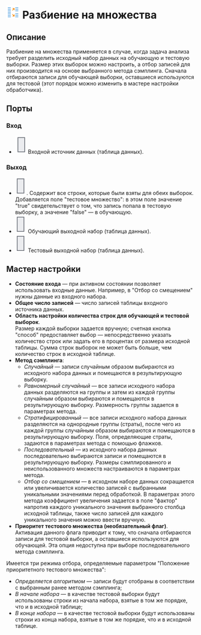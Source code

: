 # ![ ](../../images/icons/components/partition_default.svg) Разбиение на множества

## Описание

Разбиение на множества применяется в случае, когда задача анализа требует разделить исходный набор данных на обучающую и тестовую выборки. Размер этих выборок можно настроить, а отбор записей для них производится на основе выбранного метода сэмплинга. Сначала отбираются записи для обучающей выборки, оставшиеся используются для тестовой (этот порядок можно изменить в мастере настройки обработчика).

## Порты

### Вход

* ![ ](../../images/icons/app/node/ports/inputs/table_inactive.svg) Входной источник данных (таблица данных).

### Выход

* ![ ](../../images/icons/app/node/ports/outputs/table_inactive.svg). Содержит все строки, которые были взяты для обеих выборок. Добавляется поле "тестовое множество": в этом поле значение "true" свидетельствует о том, что запись попала в тестовую выборку, а значение "false" — в обучающую.
* ![ ](../../images/icons/app/node/ports/outputs/table_inactive.svg) Обучающий выходной набор (таблица данных).
* ![ ](../../images/icons/app/node/ports/outputs/table_inactive.svg) Тестовый выходной набор (таблица данных).

## Мастер настройки

* **Состояние входа** — при активном состоянии позволяет использовать входные данные. Например, в "Отбор со смещением" нужны данные из входного набора.
* **Общее число записей** — число записей таблицы входного источника данных.
* **Область настройки количества строк для обучающей и тестовой выборок**.  
Размер каждой выборки задается вручную; счетная кнопка "способ" предоставляет выбор — непосредственно указать количество строк или задать его в процентах от размера исходной таблицы. Сумма строк выборок не может быть больше, чем количество строк в исходной таблице.
* **Метод сэмплинга**:
  * *Случайный* — записи случайным образом выбираются из исходного набора данных и помещаются в результирующую выборку.
  * *Равномерный случайный* — все записи исходного набора данных разделяются на группы и затем из каждой группы случайным образом выбираются и помещаются в результирующую выборку. Размерность группы задается в параметрах метода.
  * *Стратифицированный* — все записи исходного набора данных разделяются на однородные группы (страты), после чего из каждой группы случайным образом выбираются и помещаются в результирующую выборку. Поля, определяющие страты, задаются в параметрах метода с помощью флажков.
  * *Последовательный* — из исходного набора данных последовательно выбираются записи и помещаются в результирующую выборку. Размеры сэмплированного и неиспользованного множеств настраиваются в параметрах метода.
  * *Отбор со смещением* — в исходном наборе данных сокращается или увеличивается количество записей с выбранными уникальными значениями перед обработкой. В параметрах этого метода коэффициент увеличения задается в поле "фактор" напротив каждого уникального значения выбранного столбца исходной таблицы, также число записей для каждого уникального значения можно ввести вручную.
* **Приоритет тестового множества (необязательный флаг)**.  
Активация данного флага приводит к тому, что сначала отбираются записи для тестовой выборки, а оставшиеся используются для обучающей. Эта опция недоступна при выборе последовательного метода сэмплинга.

Имеется три режима отбора, определяемые параметром "Положение приоритетного тестового множества":

* *Определяется алгоритмом* — записи будут отобраны в соответствии с выбранным ранее методом сэмплинга;
* *В начале набора* — в качестве тестовой выборки будут использованы строки из начала набора, взятые в том же порядке, что и в исходной таблице;
* *В конце набора* — в качестве тестовой выборки будут использованы строки из конца набора, взятые в том же порядке, что и в исходной таблице.
